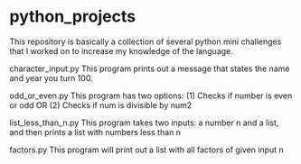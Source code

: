# python_projects
This repository is basically a collection of several python mini challenges that I worked on to increase my knowledge of the language.

character_input.py
This program prints out a message that states the name and year you turn 100.

odd_or_even.py
This program has two options: (1) Checks if number is even or odd OR (2) Checks if num is divisible by num2

list_less_than_n.py
This program takes two inputs: a number n and a list, and then prints a list with numbers less than n

factors.py
This program will print out a list with all factors of given input n

